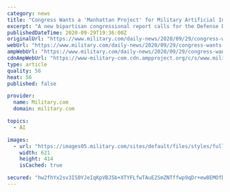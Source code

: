 ```yaml
---
category: news
title: "Congress Wants a 'Manhattan Project' for Military Artificial Intelligence"
excerpt: "A new bipartisan congressional report calls for the Defense Department to get a lot more serious about the race to acquire artificial intelligence and autonomous capabilities, modeling efforts to become dominant in these spheres after the \"Manhattan ..."
publishedDateTime: 2020-09-29T19:36:00Z
originalUrl: "https://www.military.com/daily-news/2020/09/29/congress-wants-manhattan-project-military-artificial-intelligence.html"
webUrl: "https://www.military.com/daily-news/2020/09/29/congress-wants-manhattan-project-military-artificial-intelligence.html"
ampWebUrl: "https://www.military.com/daily-news/2020/09/29/congress-wants-manhattan-project-military-artificial-intelligence.html/amp"
cdnAmpWebUrl: "https://www-military-com.cdn.ampproject.org/c/s/www.military.com/daily-news/2020/09/29/congress-wants-manhattan-project-military-artificial-intelligence.html/amp"
type: article
quality: 56
heat: 56
published: false

provider:
  name: Military.com
  domain: military.com

topics:
  - AI

images:
  - url: "https://images05.military.com/sites/default/files/styles/full/public/2019-01/artificial-intelligence-robots-1800.jpg?itok=O1GW4Olc"
    width: 621
    height: 414
    isCached: true

secured: "hw2fhYx2sv3IS0YJeIqKpVBJ5b+XTYFLfwTAuE2SmZNTffwp9qDr+ew8EMOfDQzYpHsbBMsSRjxby5VnQdjALTtw1SYKPzYrx6zKZrMhRo1ZO+9rXAv8hJ3+O0et0DnWP7DzuXLxOKXJj5jJ4839b1tYoP6TjXlLjFrZbjuyb+mEzK8FgZZ9f+HCxrX6tw8TXihMlPAQCc1DbqdT8qeOHsZYH7PfbFXoQB7cjBV91kdnCpBJGTyFgN//j/XDQQLWPp3vR0k7czHxEOiTKSJb+0HGLj1C5v13lHDcjyr0xMc0x4CgwibiCMGnVyXfiR4Y5YigmbHVDqcohFQIL5saS4XHWYcRA3dqbTCHH/F5NpA=;MEY8mZT6c//+jmg+Klr00g=="
---
```


